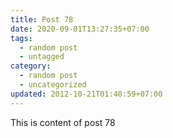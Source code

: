```yaml
---
title: Post 78
date: 2020-09-01T13:27:35+07:00
tags:
  - random post
  - untagged
category:
  - random post
  - uncategorized
updated: 2012-10-21T01:40:59+07:00
---
```

This is content of post 78